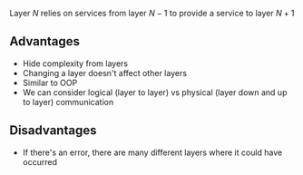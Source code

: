 Layer $N$ relies on services from layer $N-1$ to provide a service to layer $N+1$

## Advantages
- Hide complexity from layers
- Changing a layer doesn't affect other layers
- Similar to OOP
- We can consider logical (layer to layer) vs physical (layer down and up to layer) communication

## Disadvantages
- If there's an error, there are many different layers where it could have occurred